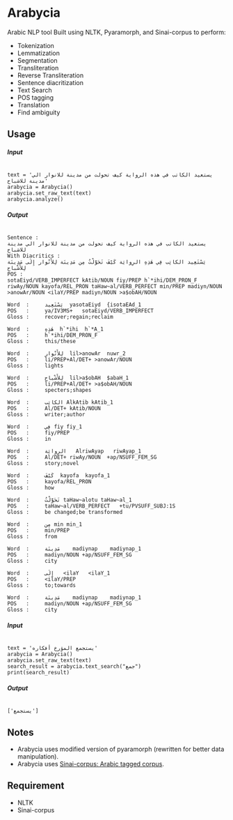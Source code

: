 # Arabycia
Arabic NLP tool Built using NLTK, Pyaramorph, and Sinai-corpus to perform:
  - Tokenization
  - Lemmatization
  - Segmentation
  - Transliteration
  - Reverse Transliteration
  - Sentence diacritization
  - Text Search
  - POS tagging
  - Translation
  - Find ambiguity

## Usage
##### Input
```

text = 'يستعيد الكاتب في هذه الرواية كيف تحولت من مدينة للانوار الي مدينة للاشباح'
arabycia = Arabycia()
arabycia.set_raw_text(text)
arabycia.analyze()

```
##### Output
```

Sentence :
يستعيد الكاتب في هذه الرواية كيف تحولت من مدينة للانوار الي مدينة للاشباح
With Diacritics :
يَسْتَعِيد الكاتِب فِي هٰذِهِ الرِوايَة كَيْفَ تَحَوَّلْتُ مِن مَدِينَة لِلأَنْوار إِلَى مَدِينَة لِلأَشْباح
POS :
sotaEiyd/VERB_IMPERFECT kAtib/NOUN fiy/PREP h`*ihi/DEM_PRON_F riwAy/NOUN kayofa/REL_PRON taHaw~al/VERB_PERFECT min/PREP madiyn/NOUN >anowAr/NOUN <ilaY/PREP madiyn/NOUN >a$obAH/NOUN

Word  : 	يَسْتَعِيد	yasotaEiyd	{isotaEAd_1 
POS   : 	ya/IV3MS+	sotaEiyd/VERB_IMPERFECT 
Gloss : 	recover;regain;reclaim

Word  : 	هٰذِهِ	h`*ihi	h`*A_1 
POS   : 	h`*ihi/DEM_PRON_F 
Gloss : 	this/these

Word  : 	لِلأَنْوار	lil>anowAr	nuwr_2 
POS   : 	li/PREP+Al/DET+	>anowAr/NOUN 
Gloss : 	lights

Word  : 	لِلأَشْباح	lil>a$obAH	$abaH_1 
POS   : 	li/PREP+Al/DET+	>a$obAH/NOUN 
Gloss : 	specters;shapes

Word  : 	الكاتِب	AlkAtib	kAtib_1 
POS   : 	Al/DET+	kAtib/NOUN 
Gloss : 	writer;author

Word  : 	فِي	fiy	fiy_1 
POS   : 	fiy/PREP 
Gloss : 	in

Word  : 	الرِوايَة	AlriwAyap	riwAyap_1 
POS   : 	Al/DET+	riwAy/NOUN	+ap/NSUFF_FEM_SG 
Gloss : 	story;novel

Word  : 	كَيْفَ	kayofa	kayofa_1 
POS   : 	kayofa/REL_PRON 
Gloss : 	how

Word  : 	تَحَوَّلْتُ	taHaw~alotu	taHaw~al_1 
POS   : 	taHaw~al/VERB_PERFECT	+tu/PVSUFF_SUBJ:1S 
Gloss : 	be changed;be transformed

Word  : 	مِن	min	min_1 
POS   : 	min/PREP 
Gloss : 	from

Word  : 	مَدِينَة	madiynap	madiynap_1 
POS   : 	madiyn/NOUN	+ap/NSUFF_FEM_SG 
Gloss : 	city

Word  : 	إِلَى	<ilaY	<ilaY_1 
POS   : 	<ilaY/PREP 
Gloss : 	to;towards

Word  : 	مَدِينَة	madiynap	madiynap_1  
POS   : 	madiyn/NOUN	+ap/NSUFF_FEM_SG 
Gloss : 	city
```

##### Input
```

text = 'يستجمع المؤرخ أفكاره'
arabycia = Arabycia()
arabycia.set_raw_text(text)
search_result = arabycia.text_search("جمع")
print(search_result)

```

##### Output
```

['يستجمع']

```

## Notes
- Arabycia uses modified version of pyaramorph (rewritten for better data manipulation).
- Arabycia uses [Sinai-corpus: Arabic tagged corpus](https://github.com/mohabmes/Sinai-corpus).


## Requirement
- NLTK
- Sinai-corpus
